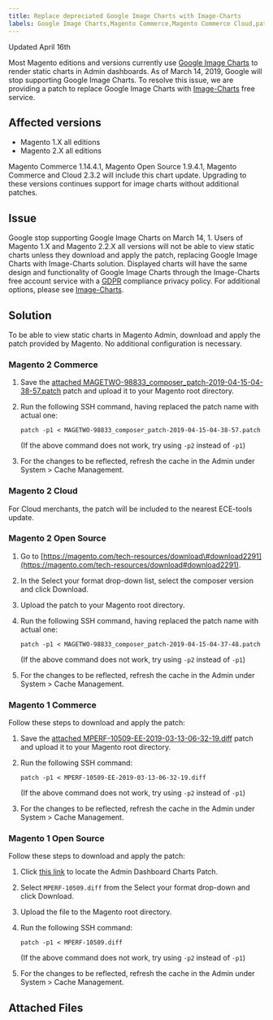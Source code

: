 ```yaml
---
title: Replace depreciated Google Image Charts with Image-Charts
labels: Google Image Charts,Magento Commerce,Magento Commerce Cloud,patch,troubleshooting
---
```


Updated April 16th

Most Magento editions and versions currently use [Google Image Charts](https://developers.google.com/chart/image/) to render static charts in Admin dashboards. As of March 14, 2019, Google will stop supporting Google Image Charts. To resolve this issue, we are providing a patch to replace Google Image Charts with [Image-Charts](https://www.image-charts.com/) free service.

## Affected versions

* Magento 1.X all editions
* Magento 2.X all editions

<p class="info">Magento Commerce 1.14.4.1, Magento Open Source 1.9.4.1, Magento Commerce and Cloud 2.3.2 will include this chart update. Upgrading to these versions continues support for image charts without additional patches.</p>

## Issue

Google stop supporting Google Image Charts on March 14, 1. Users of Magento 1.X and Magento 2.2.X all versions will not be able to view static charts unless they download and apply the patch, replacing Google Image Charts with Image-Charts solution. Displayed charts will have the same design and functionality of Google Image Charts through the Image-Charts free account service with a [GDPR](https://www.image-charts.com/data-processing-addendum.html) compliance privacy policy. For additional options, please see [Image-Charts](https://www.image-charts.com/).

## Solution

To be able to view static charts in Magento Admin, download and apply the patch provided by Magento. No additional configuration is necessary.

### Magento 2 Commerce 

1. Save the [attached MAGETWO-98833\_composer\_patch-2019-04-15-04-38-57.patch](assets/MAGETWO-98833_composer_patch-2019-04-15-04-38-57.patch) patch and upload it to your Magento root directory.
1. Run the following SSH command, having replaced the patch name with actual one:
    
    <pre><code class="language-git">patch -p1 &lt; MAGETWO-98833_composer_patch-2019-04-15-04-38-57.patch</code></pre>
    
    (If the above command does not work, try using `` -p2 `` instead of `` -p1 ``)
1. For the changes to be reflected, refresh the cache in the Admin under System > Cache Management.

### Magento 2 Cloud

For Cloud merchants, the patch will be included to the nearest ECE-tools update.

### Magento 2 Open Source 

1. Go to [https://magento.com/tech-resources/download\#download2291](https://magento.com/tech-resources/download#download2291).
1. In the Select your format drop-down list, select the composer version and click Download.
1. Upload the patch to your Magento root directory.
1. Run the following SSH command, having replaced the patch name with actual one:
    
    <pre><code class="language-git">patch -p1 &lt; MAGETWO-98833_composer_patch-2019-04-15-04-37-48.patch</code></pre>
    
    (If the above command does not work, try using `` -p2 `` instead of `` -p1 ``)
1. For the changes to be reflected, refresh the cache in the Admin under System > Cache Management.

### Magento 1 Commerce

Follow these steps to download and apply the patch:

1. Save the [attached MPERF-10509-EE-2019-03-13-06-32-19.diff](assets/MPERF-10509-EE-2019-03-13-06-32-19.diff) patch and upload it to your Magento root directory.
1. Run the following SSH command:
    
    <pre><code class="language-git">patch -p1 &lt; MPERF-10509-EE-2019-03-13-06-32-19.diff</code></pre>
    
    (If the above command does not work, try using `` -p2 `` instead of `` -p1 ``)
1. For the changes to be reflected, refresh the cache in the Admin under System > Cache Management.

### Magento 1 Open Source

Follow these steps to download and apply the patch:

1. Click [this link](https://magento.com/tech-resources/download#download2283) to locate the Admin Dashboard Charts Patch.
1. Select <code class="language-git">MPERF-10509.diff</code> from the Select your format drop-down and click Download.
1. Upload the file to the Magento root directory.
1. Run the following SSH command:
    
    <pre><code class="language-git">patch -p1 &lt; MPERF-10509.diff</code></pre>
    
    (If the above command does not work, try using `` -p2 `` instead of `` -p1 ``)
1. For the changes to be reflected, refresh the cache in the Admin under System > Cache Management.

## Attached Files
